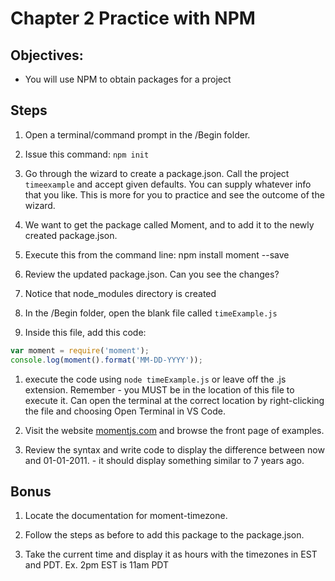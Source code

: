 # Chapter 2 Practice with NPM
## Objectives:
* You will use NPM to obtain packages for a project

## Steps

1. Open a terminal/command prompt in the /Begin folder. 

1. Issue this command:
`npm init`

1. Go through the wizard to create a package.json. Call the project `timeexample` and accept given defaults. You can supply whatever info that you like. This is more for you to practice and see the outcome of the wizard.

1. We want to get the package called Moment, and to add it to the newly created package.json.

1. Execute this from the command line:
npm install moment --save

1. Review the updated package.json. Can you see the changes? 

1. Notice that node_modules directory is created

1. In the /Begin folder, open the blank file called `timeExample.js`

1. Inside this file, add this code:
```javascript
var moment = require('moment');
console.log(moment().format('MM-DD-YYYY'));
```
1. execute the code using `node timeExample.js` or leave off the .js extension. Remember - you MUST be in the location of this file to execute it. Can open the terminal at the correct location by right-clicking the file and choosing Open Terminal in VS Code.

1. Visit the website [momentjs.com](http://momentjs.com) and browse the front page of examples.

1. Review the syntax and write code to display the difference between now and 01-01-2011.  - it should display something similar to 7 years ago.


## Bonus ##

1. Locate the documentation for moment-timezone.

1. Follow the steps as before to add this package to the package.json.

1. Take the current time and display it as hours with the timezones in EST and PDT.
Ex. 2pm EST is 11am PDT

